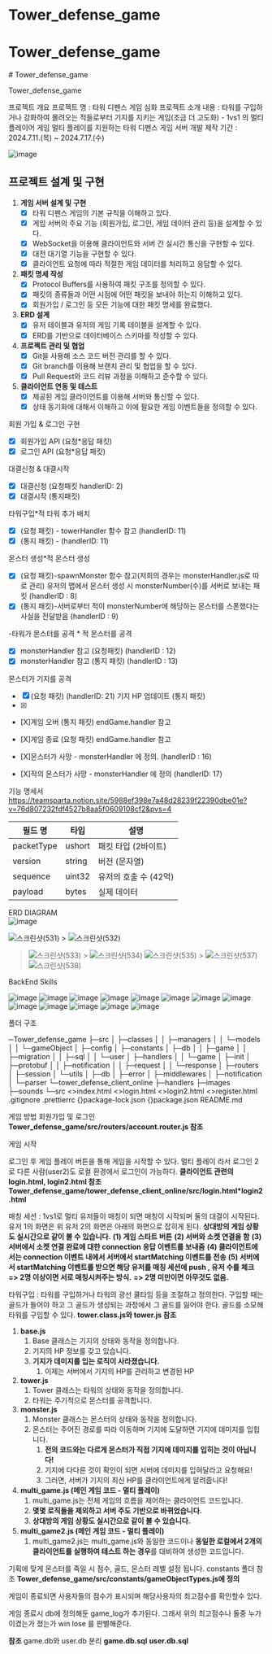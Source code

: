 # Tower_defense_game
# Tower_defense_game
\# Tower_defense_game

Tower_defense_game

프로젝트 개요
프로젝트 명 : 타워 디펜스 게임 심화 프로젝트 
소개
내용 : 타워를 구입하거나 강화하여 몰려오는 적들로부터 기지를 지키는 게임(조금 더 고도화) - 1vs1 의 멀티플레이어 게임 
멀티 플레이를 지원하는 타워 디펜스 게임 서버 개발
제작 기간 : 2024.7.11.(목) ~ 2024.7.17.(수)

![image](https://github.com/user-attachments/assets/99c94444-90bb-4be9-aaf1-3f5adfe02487)

프로젝트 설계 및 구현
-
1. **게임 서버 설계 및 구현**
    - [x]  타워 디펜스 게임의 기본 규칙을 이해하고 있다.
    - [x]  게임 서버의 주요 기능 (회원가입, 로그인, 게임 데이터 관리 등)을 설계할 수 있다.
    - [x]  WebSocket을 이용해 클라이언트와 서버 간 실시간 통신을 구현할 수 있다.
    - [x]  대전 대기열 기능을 구현할 수 있다.
    - [x]  클라이언트 요청에 따라 적절한 게임 데이터를 처리하고 응답할 수 있다.

1. **패킷 명세 작성**
    - [x]  Protocol Buffers를 사용하여 패킷 구조를 정의할 수 있다.
    - [x]  패킷의 종류들과 어떤 시점에 어떤 패킷을 보내야 하는지 이해하고 있다.
    - [x]  회원가입 / 로그인 등 모든 기능에 대한 패킷 명세를 완료했다.

1. **ERD 설계**
    - [x]  유저 테이블과 유저의 게임 기록 테이블을 설계할 수 있다.
    - [x]  ERD를 기반으로 데이터베이스 스키마를 작성할 수 있다.

1. **프로젝트 관리 및 협업**
    - [x]  Git을 사용해 소스 코드 버전 관리를 할 수 있다.
    - [x]  Git branch를 이용해 브랜치 관리 및 협업을 할 수 있다.
    - [x]  Pull Request와 코드 리뷰 과정을 이해하고 준수할 수 있다.

1. **클라이언트 연동 및 테스트**
    - [x]  제공된 게임 클라이언트를 이용해 서버와 통신할 수 있다.
    - [x]  상태 동기화에 대해서 이해하고 이에 필요한 게임 이벤트들을 정의할 수 있다.

회원 가입 & 로그인 구현 
- [x] 회원가입 API (요청*응답 패킷) 
- [X] 로그인 API (요청*응답 패킷)

대결신청 & 대결시작
- [X] 대결신청 (요청패킷 handlerID: 2)
- [X] 대결시작 (통지패킷)

타워구입*적 타워 추가 배치
- [X]  (요청 패킷) - towerHandler 함수 참고 (handlerID: 11)
- [X]  (통지 패킷) - (handlerID: 11)

몬스터 생성*적 몬스터 생성
- [X]  (요청 패킷)-spawnMonster 함수 참고(저희의 경우는 monsterHandler.js로 따로 관리) 유저의 맵에서 몬스터 생성 시 monsterNumber(수)를 서버로 보내는 패킷 (handlerID : 8)
- [X]  (통지 패킷)-서버로부터 적이 monsterNumber에 해당하는 몬스터를 스폰했다는 사실을 전달받음 (handlerID : 9)

-타워가 몬스터를 공격 * 적 몬스터를 공격
- [X] monsterHandler 참고 (요청패킷) (handlerID : 12)
- [X] monsterHandler 참고 (통지 패킷) (handlerID : 13)

몬스터가 기지를 공격 
- [X] (요청 패킷) (handlerID: 21)
기지 HP 업데이트 (통지 패킷) 
- [X] 
- [X]게임 오버 (통지 패킷)  endGame.handler 참고
- [X]게임 종료 (요청 패킷)  endGame.handler 참고

- [X]몬스터가 사망 - monsterHandler 에 정의. (handlerID : 16)
- [X]적의 몬스터가 사망 - monsterHandler 에 정의 (handlerID: 17)

기능 명세서 
https://teamsparta.notion.site/5988ef398e7a48d28239f22390dbe01e?v=76d807232fdf4527b8aa5f0609108cf2&pvs=4

| 필드 명 | 타입 | 설명 |
| --- | --- | --- |
| packetType | ushort | 패킷 타입 (2바이트) |
| version | string | 버전 (문자열) |
| sequence | uint32 | 유저의 호출 수 (42억) |
| payload | bytes | 실제 데이터 |


 ERD DIAGRAM  
 ![image](https://github.com/user-attachments/assets/ee4906cf-8e11-4344-8c2d-9a3c4b3d3140)

![스크린샷(531)](https://github.com/user-attachments/assets/3dd0aff3-5c49-4ba7-8139-5014671b68e6) > ![스크린샷(532)](https://github.com/user-attachments/assets/5275487a-e6d5-40a6-971f-4e428fc14a34) 
> ![스크린샷(533)](https://github.com/user-attachments/assets/20700915-5e30-4c93-ab77-e14f0cfca389) > ![스크린샷(534)](https://github.com/user-attachments/assets/711fe105-1e98-41c3-ad65-052b128ed7d3)
>![스크린샷(535)](https://github.com/user-attachments/assets/470be9da-1db5-4566-ae31-4a57611b3a85) > ![스크린샷(537)](https://github.com/user-attachments/assets/71551b99-60e2-4281-b80b-8aa46358115a)
> ![스크린샷(538)](https://github.com/user-attachments/assets/6518f50d-15b6-4091-8680-15bb36d2079f)


BackEnd Skills

![image](https://github.com/user-attachments/assets/1b161188-68bb-44fe-aeae-0e644debba1b) ![image](https://github.com/user-attachments/assets/41069cc1-9f16-43db-85d0-d9cf8cb1ac58)
![image](https://github.com/user-attachments/assets/6dcda4fd-6efc-4272-8c76-e6740f59c010) ![image](https://github.com/user-attachments/assets/40961f8c-9242-4fb4-a508-4191df9a97e0)
![image](https://github.com/user-attachments/assets/516e1cdf-b5cb-4423-9f3e-2b36273595c4) ![image](https://github.com/user-attachments/assets/4138d349-e397-450a-8562-9c47fe6d0713)
![image](https://github.com/user-attachments/assets/09e69c2b-d6db-4880-bb77-33448fc6e8de) ![image](https://github.com/user-attachments/assets/66a876c6-5a49-48c5-9c59-c7347805d187)
![image](https://github.com/user-attachments/assets/b622a092-3db7-46a9-ab7b-1c1d99c703bb) ![image](https://github.com/user-attachments/assets/2fed2579-dd85-4c58-a68d-b01c8c66c85f)
![image](https://github.com/user-attachments/assets/d8591acc-e545-422b-838c-a84511a0f4ae) ![image](https://github.com/user-attachments/assets/405b3f5d-9691-4f8e-8ffe-b9ab348dadd4)
![image](https://github.com/user-attachments/assets/4dcc7908-7662-493f-84aa-2cf8cba137d3)

폴더 구조

─Tower_defense_game
    ├─src
    │  ├─classes
    │  │  ├─managers
    │  │  └─models
    │  │      └─gameObject
    │  ├─config
    │  ├─constants
    │  ├─db
    │  │  ├─game
    │  │  ├─migration
    │  │  ├─sql
    │  │  └─user
    │  ├─handlers
    │  │  └─game
    │  ├─init
    │  ├─protobuf
    │  │  ├─notification
    │  │  ├─request
    │  │  └─response
    │  ├─routers
    │  ├─session
    │  └─utils
    │      ├─db
    │      ├─error
    │      ├─middlewares
    │      ├─notification
    │      └─parser
    └─tower_defense_client_online
        ├─handlers
        ├─images
        ├─sounds
        └─src
        <>index.html
        <>login.html
        <>login2.html
        <>register.html
        .gitignore
        .prettierrc
        {}package-lock.json
        {}package.json
        README.md


게임 방법
회원가입 및 로그인
**Tower_defense_game/src/routers/account.router.js 참조**
 
게임 시작

로그인 후 게임 플레이 버튼을 통해 게임을 시작할 수 있다. 
멀티 플레이 라서 로그인 2로 다른 사람(user2)도 로컬 환경에서 로그인이 가능하다. 
**클라이언트 관련의 login.html, login2.html 참조**
**Tower_defense_game/tower_defense_client_online/src/login.html*login2.html**



매칭 세션  : 1vs1로 멀티 유저들이 매칭이 되면 매칭이 시작되며 둘의 대결이 시작된다. 
유저 1의 화면은 위 유저 2의 화면은 아래의 화면으로 잡히게 된다. 
 **상대방의 게임 상황도 실시간으로 같이 볼 수 있습니다.**
**(1) 게임 스타트 버튼**
**(2) 서버와 소켓 연결을 함**
**(3) 서버에서 소켓 연결 완료에 대한 connection 응답 이벤트를 보내줌**
**(4) 클라이언트에서는 connection 이벤트 내에서 서버에서 startMatching 이벤트를 전송**
**(5) 서버에서 startMatching 이벤트를 받으면 해당 유저를 매칭 세션에 push , 유저 수를 체크** 
**=> 2명 이상이면 서로 매칭시켜주는 방식.**
**=> 2명 미만이면 아무것도 없음.**


타워구입 : 타워를 구입하거나 타워의 광선 쿨타임 등을 조절하고 정의한다. 
구입할 때는 골드가 들어야 하고 그 골드가 생성되는 과정에서 그 골드를 잃어야 한다. 
골드를 소모해 타워를 구입할 수 있다. **tower.class.js와 tower.js 참조**

1. **base.js**
    1. Base 클래스는 기지의 상태와 동작을 정의합니다. 
    2. 기지의 HP 정보를 갖고 있습니다.
    3. **기지가 데미지를 입는 로직이 사라졌습니다.**
        1. 이제는 서버에서 기지의 HP를 관리하고 변경된 HP
2. **tower.js**
    1. Tower 클래스는 타워의 상태와 동작을 정의합니다. 
    2. 타워는 주기적으로 몬스터를 공격합니다.
3. **monster.js**
    1. Monster 클래스는 몬스터의 상태와 동작을 정의합니다. 
    2. 몬스터는 주어진 경로를 따라 이동하며 기지에 도달하면 기지에 데미지를 입힙니다.
        1. **전의 코드와는 다르게 몬스터가 직접 기지에 데미지를 입히는 것이 아닙니다!**
        2. 기지에 다다른 것이 확인이 되면 서버에 데미지를 입혀달라고 요청해요!
        3. 그러면, 서버가 기지의 최신 HP를 클라이언트에게 알려줍니다!
4. **multi_game.js (메인 게임 코드 - 멀티 플레이)**
    1. multi_game.js는 전체 게임의 흐름을 제어하는 클라이언트 코드입니다.
    2. **몇몇 로직들을 제외하고 서버 주도 기반으로 바뀌었습니다.**
    3. **상대방의 게임 상황도 실시간으로 같이 볼 수 있습니다.**
5. **multi_game2.js (메인 게임 코드 - 멀티 플레이)**
    1. multi_game2.js는 multi_game.js와 동일한 코드이나 **동일한 로컬에서 2개의 클라이언트를 실행하여 테스트 하는 경우**를 대비하여 생성한 코드입니다.


기획에 맞게 몬스터를 죽일 시 점수, 골드, 몬스터 레벨 설정 됩니다. constants 폴더 참조 
**Tower_defense_game/src/constants/gameObjectTypes.js에 정의**

게임이 종료되면 사용자들의 점수가 표시되며 해당사용자의 최고점수를 확인할수 있다.

게임 종료시 db에 정의해둔 game_log가 추가된다. 그래서 위의 최고점수나 둘중 누가 이겼는가 졌는가 win lose 를 판별해준다. 

**참조**
game.db와 user.db 분리 
**game.db.sql**  **user.db.sql**
